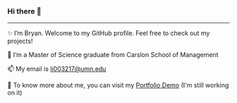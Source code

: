 ### Hi there 👋

---

✨ I’m Bryan. Welcome to my GitHub profile. Feel free to check out my projects!

🔭 I’m a Master of Science graduate from Carslon School of Management

📫 My email is li003217@umn.edu

🚀 To know more about me, you can visit my [Portfolio Demo](https://sitongruc.github.io/) (I'm still working on it)

